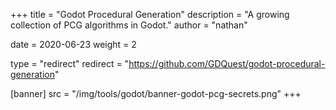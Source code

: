 +++
title = "Godot Procedural Generation"
description = "A growing collection of PCG algorithms in Godot."
author = "nathan"

date = 2020-06-23
weight = 2

type = "redirect"
redirect = "https://github.com/GDQuest/godot-procedural-generation"

[banner]
src = "/img/tools/godot/banner-godot-pcg-secrets.png"
+++

